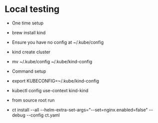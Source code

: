 # Local testing

- One time setup
- brew install kind
- Ensure you have no config at ~/.kube/config
- kind create cluster
- mv ~/.kube/config ~/.kube/kind-config

- Command setup
- export KUBECONFIG=~/.kube/kind-config
- kubectl config use-context kind-kind
- from source root run
- ct install --all --helm-extra-set-args="--set=nginx.enabled=false" --debug --config ct.yaml
